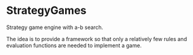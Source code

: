 StrategyGames
=============

Strategy game engine with a-b search.

The idea is to provide a framework so that only a relatively few rules and evaluation functions
are needed to implement a game.
